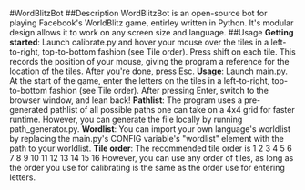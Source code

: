 #WordBlitzBot
##Description
WordBlitzBot is an open-source bot for playing Facebook's WorldBlitz game, entirley written in Python. It's modular design allows it to work on any screen size and language.
##Usage
**Getting started**: Launch calibrate.py and hover your mouse over the tiles in a left-to-right, top-to-bottom fashion (see Tile order). Press shift on each tile. This records the position of your mouse, giving the program a reference for the location of the tiles. After you're done, press Esc.
**Usage**: Launch main.py. At the start of the game, enter the letters on the tiles in a left-to-right, top-to-bottom fashion (see Tile order). After pressing Enter, switch to the browser window, and lean back!
**Pathlist**: The program uses a pre-generated pathlist of all possible paths one can take on a 4x4 grid for faster runtime. However, you can generate the file locally by running path_generator.py.
**Wordlist**: You can import your own language's worldlist by replacing the main.py's CONFIG variable's "wordlist" element with the path to your worldlist.
**Tile order**: The recommended tile order is
1 2 3 4
5 6 7 8
9 10 11 12
13 14 15 16
However, you can use any order of tiles, as long as the order you use for calibrating is the same as the order use for entering letters.
